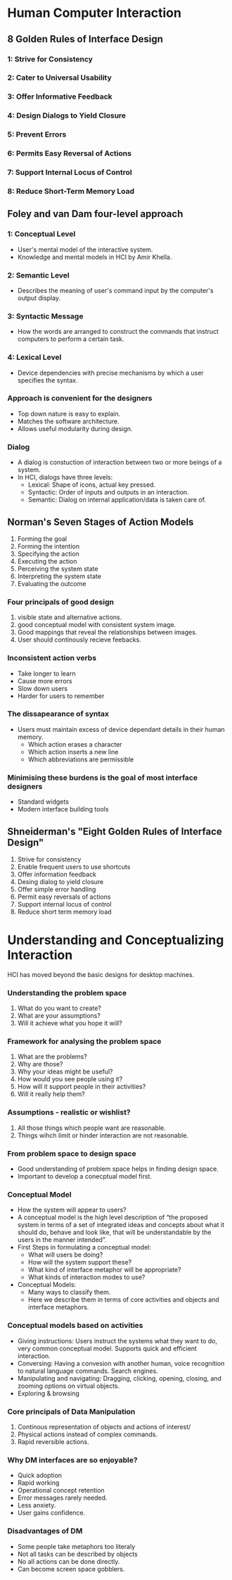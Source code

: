 # Human Computer Interaction

## 8 Golden Rules of Interface Design

### 1: Strive for Consistency
### 2: Cater to Universal Usability
### 3: Offer Informative Feedback
### 4: Design Dialogs to Yield Closure
### 5: Prevent Errors
### 6: Permits Easy Reversal of Actions
### 7: Support Internal Locus of Control
### 8: Reduce Short-Term Memory Load

## Foley and van Dam four-level approach
### 1: Conceptual Level
- User's mental model of the interactive system.
- Knowledge and mental models in HCI by Amir Khella.
### 2: Semantic Level
- Describes the meaning of user's command input by the computer's output display.
### 3: Syntactic Message
- How the words are arranged to construct the commands that instruct computers to perform a certain task.
### 4: Lexical Level
- Device dependencies with precise mechanisms by which a user specifies the syntax.

### Approach is convenient for the designers
- Top down nature is easy to explain.
- Matches the software architecture.
- Allows useful modularity during design.

### Dialog
- A dialog is constuction of interaction between two or more beings of a system.
- In HCI, dialogs have three levels:
  - Lexical: Shape of icons, actual key pressed.
  - Syntactic: Order of inputs and outputs in an interaction.
  - Semantic: Dialog on internal application/data is taken care of.

## Norman's Seven Stages of Action Models
1) Forming the goal
2) Forming the intention
3) Specifying the action
4) Executing the action
5) Perceiving the system state
6) Interpreting the system state
7) Evaluating the outcome
### Four principals of good design
1) visible state and alternative actions.
2) good conceptual model with consistent system image.
3) Good mappings that reveal the relationships between images.
4) User should continously recieve feebacks.

### Inconsistent action verbs
- Take longer to learn
- Cause more errors
- Slow down users
- Harder for users to remember

### The dissapearance of syntax
- Users must maintain excess of device dependant details in their human memory.
  - Which action erases a character
  - Which action inserts a new line
  - Which abbreviations are permissible
### Minimising these burdens is the goal of most interface designers
  - Standard widgets
  - Modern interface building tools

## Shneiderman's "Eight Golden Rules of Interface Design"
1) Strive for consistency
2) Enable frequent users to use shortcuts
3) Offer information feedback
4) Desing dialog to yield closure
5) Offer simple error handling
6) Permit easy reversals of actions
7) Support internal locus of control
8) Reduce short term memory load


# Understanding and Conceptualizing Interaction
HCI has moved beyond the basic designs for desktop machines.
### Understanding the problem space
1) What do you want to create?
2) What are your assumptions?
3) Will it achieve what you hope it will?

### Framework for analysing the problem space
1) What are the problems?
2) Why are those?
3) Why your ideas might be useful?
4) How would you see people using it?
5) How will it support people in their activities?
6) Will it really help them?

### Assumptions - realistic or wishlist?
1) All those things which people want are reasonable.
2) Things wihch limit or hinder interaction are not reasonable.

### From problem space to design space
- Good understanding of problem space helps in finding design space.
- Important to develop a conecptual model first.
### Conceptual Model
- How the system will appear to users?
- A conceptual model is the high level description of “the proposed system in terms of a set of integrated ideas and concepts about what it should do, behave and look like, that will be understandable by the users in the manner intended”.
- First Steps in formulating a conceptual model:
  - What will users be doing?
  - How will the system support these?
  - What kind of interface metaphor will be appropriate?
  - What kinds of interaction modes to use?
- Conceptual Models:
  - Many ways to classify them.
  - Here we describe them in terms of core activities and objects and interface metaphors.

### Conceptual models based on activities
- Giving instructions: Users instruct the systems what they want to do, very common conceptual model. Supports quick and efficient interaction.
- Conversing: Having a convesion with another human, voice recognition to natural language commands. Search engines.
- Manipulating and navigating: Dragging, clicking, opening, closing, and zooming options on virtual objects.
- Exploring & browsing

### Core principals of Data Manipulation
1) Continous representation of objects and actions of interest/
2) Physical actions instead of complex commands.
3) Rapid reversible actions.

### Why DM interfaces are so enjoyable?
- Quick adoption
- Rapid working
- Operational concept retention
- Error messages rarely needed.
- Less anxiety.
- User gains confidence.

### Disadvantages of DM
- Some people take metaphors too literaly
- Not all tasks can be described by objects
- No all actions can be done directly.
- Can become screen space gobblers.